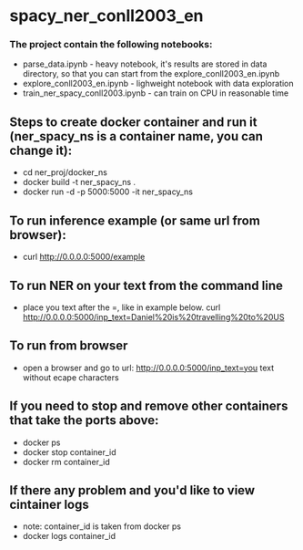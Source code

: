 # spacy_ner_conll2003_en
### The project contain the following notebooks:

- parse_data.ipynb - heavy notebook, it's results are stored in data directory, so that you can start from the explore_conll2003_en.ipynb
- explore_conll2003_en.ipynb - lighweight notebook with data exploration
- train_ner_spacy_conll2003.ipynb - can train on CPU in reasonable time


## Steps to create docker container and run it (ner_spacy_ns is a container name, you can change it):
- cd ner_proj/docker_ns
- docker build -t ner_spacy_ns .
- docker run -d -p 5000:5000 -it ner_spacy_ns

## To run inference example (or same url from browser):
- curl http://0.0.0.0:5000/example

## To run NER on your text from the command line 
- place you text after the =, like in example below. 
curl http://0.0.0.0:5000/inp_text=Daniel%20is%20travelling%20to%20US

## To run from browser 
- open a browser and go to url: http://0.0.0.0:5000/inp_text=you text without ecape characters



## If you need to stop and remove other containers that take the ports above:
- docker ps
- docker stop container_id
- docker rm  container_id

## If there any problem and you'd like to view cintainer logs 
- note: container_id is taken from docker ps
- docker logs container_id

